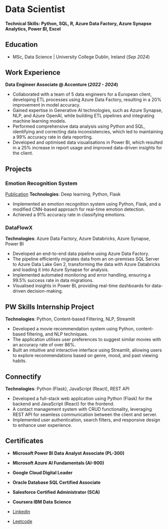 # Data Scientist

#### Technical Skills: Python, SQL, R, Azure Data Factory, Azure Synapse Analytics, Power BI, Excel

## Education
- MSc, Data Science | University College Dublin, Ireland   (_Sep 2024_)								       		

## Work Experience
**Data Engineer Associate @ Accenture (_2022 - 2024_)**
- Collaborated with a team of 5 data engineers for a European client, developing ETL processes using Azure Data Factory, resulting in a 20% improvement in model accuracy.
- Gained expertise in Generative AI technologies, such as Azure Synapse, NLP, and Azure OpenAI, while building ETL pipelines and integrating machine learning models.
- Performed comprehensive data analysis using Python and SQL, identifying and correcting data inconsistencies, which led to maintaining a 99% accuracy rate in data reporting.
- Developed and optimised data visualisations in Power BI, which resulted in a 25% increase in report usage and improved data-driven insights for the client.


## Projects
### Emotion Recognition System 
[Publication](https://ieeexplore.ieee.org/document/10064996)
**Technologies**: Deep learning, Python, Flask  
-  Implemented an emotion recognition system using Python, Flask, and a modified CNN-based approach for real-time emotion detection.
-  Achieved a 91% accuracy rate in classifying emotions.

### DataFlowX  

**Technologies**: Azure Data Factory, Azure Databricks, Azure Synapse, Power BI 
-  Developed an end-to-end data pipeline using Azure Data Factory.
-  The pipeline efficiently migrates data from an on-premises SQL Server to Azure Data Lake Gen 2, transforming the data with Azure Databricks and loading it into Azure Synapse for analysis.
-  Implemented automated monitoring and error handling, ensuring a 99.5% success rate in data migrations.
-  Visualised insights in Power BI, providing real-time dashboards for data-driven decision-making.


## PW Skills Internship Project  
**Technologies**: Python, Content-based Filtering, NLP, Streamlit  
-  Developed a movie recommendation system using Python, content-based filtering, and NLP techniques.
-  The application utilises user preferences to suggest similar movies with an accuracy rate of over 86%.
-  Built an intuitive and interactive interface using Streamlit, allowing users to explore recommendations based on genre, mood, and past viewing habits.

## Connectify 
**Technologies**: Python (Flask), JavaScript (React), REST API  
-  Developed a full-stack web application using Python (Flask) for the backend and JavaScript (React) for the frontend.
-  A contact management system with CRUD functionality, leveraging REST API for seamless communication between the client and server.
-  Implemented user authentication, search filters, and responsive design to enhance user experience.

## Certificates
- **Microsoft Power BI Data Analyst Associate (PL-300)**
- **Microsoft Azure AI Fundamentals (AI-900)**
- **Google Cloud Digital Leader**
- **Oracle Database SQL Certified Associate**
- **Salesforce Certified Administrator (SCA)**
- **Coursera IBM Data Science**

  

- [Linkedin](https://www.linkedin.com/in/isgurtejsingh/)
- [Leetcode](https://leetcode.com/u/gurtejxsingh/)
  

  
